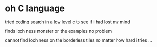 # oh C language

tried coding search in a low level c to see if i had lost my mind

finds loch ness monster on the examples no problem

cannot find loch ness on the borderless tiles no matter how hard i tries ...
